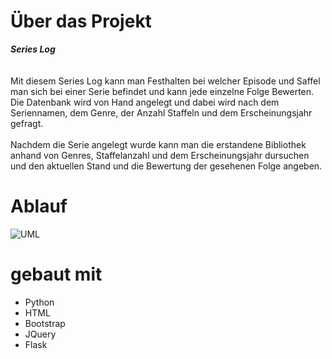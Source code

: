 # Über das Projekt
***Series Log*** <br>
<br>
<br>
Mit diesem Series Log kann man Festhalten bei welcher Episode und Saffel man sich bei einer Serie befindet und kann jede einzelne Folge Bewerten.<br>
Die Datenbank wird von Hand angelegt und dabei wird nach dem Seriennamen, dem Genre, der Anzahl Staffeln und dem Erscheinungsjahr gefragt.<br>
<br>
Nachdem die Serie angelegt wurde kann man die erstandene Bibliothek anhand von Genres, Staffelanzahl und dem Erscheinungsjahr dursuchen und den aktuellen Stand und die Bewertung der gesehenen Folge angeben.
<br>
 # Ablauf
![UML](https://user-images.githubusercontent.com/91332921/140523233-ec2fab90-ec09-44fc-80ec-78feeaed511d.png)
<br>
# gebaut mit
- Python
- HTML
- Bootstrap
- JQuery
- Flask
